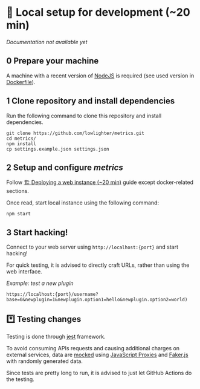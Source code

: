 # 🔧 Local setup for development (~20 min)

*Documentation not available yet*

## 0️ Prepare your machine

A machine with a recent version of [NodeJS](https://nodejs.org) is required (see used version in [Dockerfile](/Dockerfile#L1-L2)).

## 1️ Clone repository and install dependencies

Run the following command to clone this repository and install dependencies.

```shell
git clone https://github.com/lowlighter/metrics.git
cd metrics/
npm install
cp settings.example.json settings.json
```

## 2️ Setup and configure *metrics*

Follow [🏗️ Deploying a web instance (~20 min)](/.github/readme/partials/documentation/setup/web.md) guide except docker-related sections.

Once read, start local instance using the following command:
```shell
npm start
```

## 3️ Start hacking!

Connect to your web server using `http://localhost:{port}` and start hacking!

For quick testing, it is advised to directly craft URLs, rather than using the web interface.

*Example: test a new plugin*
```shell
https://localhost:{port}/username?base=0&newplugin=1&newplugin.option1=hello&newplugin.option2=world)
```

## *️⃣ Testing changes

Testing is done through [jest](https://github.com/facebook/jest) framework.

To avoid consuming APIs requests and causing additional charges on external services, data are [mocked](/tests/mocks/index.mjs) using [JavaScript Proxies](https://developer.mozilla.org/en-US/docs/Web/JavaScript/Reference/Global_Objects/Proxy) and [Faker.js](https://github.com/faker-js/faker) with randomly generated data.

Since tests are pretty long to run, it is advised to just let GitHub Actions do the testing.

